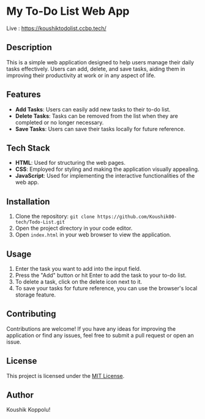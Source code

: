 # My To-Do List Web App
Live : https://koushiktodolist.ccbp.tech/

## Description
This is a simple web application designed to help users manage their daily tasks effectively. Users can add, delete, and save tasks, aiding them in improving their productivity at work or in any aspect of life.

## Features
- **Add Tasks**: Users can easily add new tasks to their to-do list.
- **Delete Tasks**: Tasks can be removed from the list when they are completed or no longer necessary.
- **Save Tasks**: Users can save their tasks locally for future reference.

## Tech Stack
- **HTML**: Used for structuring the web pages.
- **CSS**: Employed for styling and making the application visually appealing.
- **JavaScript**: Used for implementing the interactive functionalities of the web app.

## Installation
1. Clone the repository: `git clone https://github.com/Koushik00-tech/Todo-List.git`
2. Open the project directory in your code editor.
3. Open `index.html` in your web browser to view the application.

## Usage
1. Enter the task you want to add into the input field.
2. Press the "Add" button or hit Enter to add the task to your to-do list.
3. To delete a task, click on the delete icon next to it.
4. To save your tasks for future reference, you can use the browser's local storage feature.

## Contributing
Contributions are welcome! If you have any ideas for improving the application or find any issues, feel free to submit a pull request or open an issue.

## License
This project is licensed under the [MIT License](LICENSE).

## Author
Koushik Koppolu!
